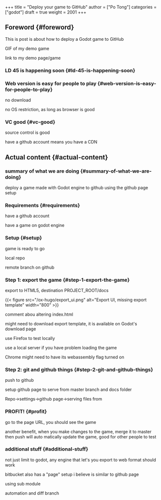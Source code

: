 +++
title = "Deploy your game to GitHub"
author = ["Po Tong"]
categories = ["godot"]
draft = true
weight = 2001
+++

## Foreword {#foreword}

This is post is about how to deploy a Godot game to GitHub

GIF of my demo game

link to my demo page/game


### LD 45 is happening soon {#ld-45-is-happening-soon}


### Web version is easy for people to play {#web-version-is-easy-for-people-to-play}

no download

no OS restriction, as long as browser is good


### VC good {#vc-good}

source control is good

have a github account means you have a CDN


## Actual content {#actual-content}


### summary of what we are doing {#summary-of-what-we-are-doing}

deploy a game made with Godot engine to github using the github page setup


### Requirements {#requirements}

have a github account

have a game on godot engine


### Setup {#setup}

game is ready to go

local repo

remote branch on github


### Step 1: export the game {#step-1-export-the-game}

export to HTML5, destination PROJECT\_ROOT/docs

{{< figure src="/ox-hugo/export_ui.png" alt="Export UI, missing export template" width="800" >}}

comment abou altering index.html

might need to download export template, it is available on Godot's download page

use Firefox to test locally

use a local server if you have problem loading the game

Chrome might need to have its webassembly flag turned on


### Step 2: git and github things {#step-2-git-and-github-things}

push to github

setup github page to serve from master branch and docs folder

Repo->settings->github page->serving files from


### PROFIT! {#profit}

go to the page URL, you should see the game

another benefit, when you make changes to the game, merge it to master then push will auto matically update the game, good for other people to test


### additional stuff {#additional-stuff}

not just limit to godot, any engine that let's you export to web format should work

bitbucket also has a "page" setup i believe is similar to github page

using sub module

automation and diff branch
